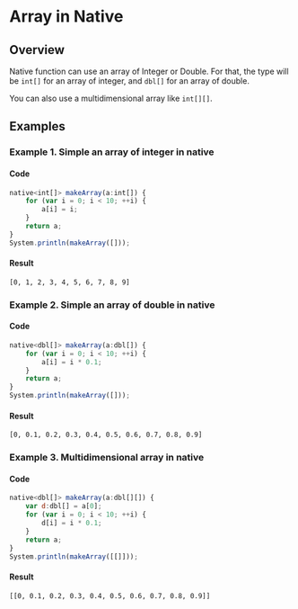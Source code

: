 # Array in Native

## Overview

Native function can use an array of Integer or Double.
For that, the type will be `int[]` for an array of integer, and `dbl[]` for an array of double.

You can also use a multidimensional array like `int[][]`.

## Examples

### Example 1. Simple an array of integer in native

#### Code

```javascript
native<int[]> makeArray(a:int[]) {
    for (var i = 0; i < 10; ++i) {
        a[i] = i;
    }
    return a;
}
System.println(makeArray([]));
```

#### Result

```
[0, 1, 2, 3, 4, 5, 6, 7, 8, 9]
```

### Example 2. Simple an array of double in native

#### Code

```javascript
native<dbl[]> makeArray(a:dbl[]) {
    for (var i = 0; i < 10; ++i) {
        a[i] = i * 0.1;
    }
    return a;
}
System.println(makeArray([]));
```

#### Result

```
[0, 0.1, 0.2, 0.3, 0.4, 0.5, 0.6, 0.7, 0.8, 0.9]
```

### Example 3. Multidimensional array in native

#### Code

```javascript
native<dbl[]> makeArray(a:dbl[][]) {
    var d:dbl[] = a[0];
    for (var i = 0; i < 10; ++i) {
        d[i] = i * 0.1;
    }
    return a;
}
System.println(makeArray([[]]));
```

#### Result

```
[[0, 0.1, 0.2, 0.3, 0.4, 0.5, 0.6, 0.7, 0.8, 0.9]]
```

